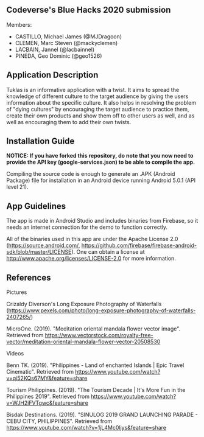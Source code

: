 ## Codeverse's Blue Hacks 2020 submission

Members:
- CASTILLO, Michael James (@MJDragoon)
- CLEMEN, Marc Steven (@mackyclemen)
- LACBAIN, Jannel (@lacbainnel)
- PINEDA, Geo Dominic (@geo1526)

## Application Description
Tuklas is an informative application with a twist. It aims to spread the knowledge of different culture to the target audience by giving the users information about the specific culture. It also helps in resolving the problem of "dying cultures" by encouraging the target audience to practice them, create their own products and show them off to other users as well, and as well as encouraging them to add their own twists.

## Installation Guide

**NOTICE: If you have forked this repository, do note that you now need to provide the API key (google-services.json) to be able to compile the app.**

Compiling the source code is enough to generate an .APK (Android Package) file for installation in an Android device running Android 5.0.1 (API level 21).

## App Guidelines

The app is made in Android Studio and includes binaries from Firebase, so it needs an internet connection for the demo to function correctly. 

All of the binaries used in this app are under the Apache License 2.0 (https://source.android.com/, https://github.com/firebase/firebase-android-sdk/blob/master/LICENSE). One can obtain a license at http://www.apache.org/licenses/LICENSE-2.0 for more information.

## References

Pictures

Crizaldy Diverson's Long Exposure Photography of Waterfalls (https://www.pexels.com/photo/long-exposure-photography-of-waterfalls-2407265/)

MicroOne. (2019). "Meditation oriental mandala flower vector image". Retrieved from https://www.vectorstock.com/royalty-free-vector/meditation-oriental-mandala-flower-vector-20508530

Videos

Benn TK. (2019). "Philippines - Land of enchanted Islands | Epic Travel Cinematic". Retrieved from https://www.youtube.com/watch?v=qi52KQs67MY&feature=share

Tourism Philippines. (2019). "The Tourism Decade | It's More Fun in the Philippines 2019". Retrieved from https://www.youtube.com/watch?v=WJH2iFVTgwc&feature=share

Bisdak Destinations. (2019). "SINULOG 2019 GRAND LAUNCHING PARADE - CEBU CITY, PHILIPPINES". Retrieved from https://www.youtube.com/watch?v=1jL4Mc0ljys&feature=share
